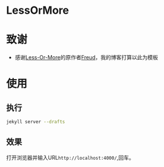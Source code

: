 # LessOrMore


致谢
====================================
+ 感谢[Less-Or-More](http://jekyllthemes.org/themes/Less-Or-More/)的原作者[Freud](http://www.hifreud.com/)，我的博客打算以此为模板


使用
====================================

执行
------------------------------------

``` bash
jekyll server --drafts
```

效果
------------------------------------
打开浏览器并输入URL`http://localhost:4000/`,回车。
